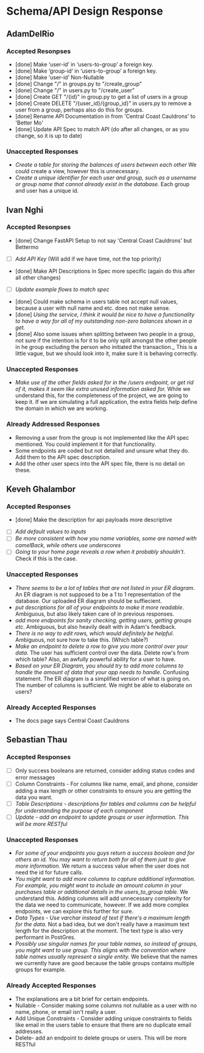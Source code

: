 # Schema/API Design Response
## AdamDelRio
### Accepted Resonpses
- [done] Make ‘user-id’ in ‘users-to-group’ a foreign key.
- [done] Make ‘group-id’ in ‘users-to-group’ a foreign key.
- [done] Make ‘user-id’ Non-Nullable 
- [done] Change "/" in groups.py to "/create_group"
- [done] Change "/" in users.py to "/create_user"
- [done] Create GET "/{id}" in group.py to get a list of users in a group
- [done] Create DELETE "/{user_id}/{group_id}" in users.py to remove a user from a group, perhaps also do this for groups.
- [done] Rename API Documentation in from 'Central Coast Cauldrons' to 'Better Mo'
- [done] Update API Spec to match API (do after all changes, or as you change, so it is up to date)

### Unaccepted Responses
- _Create a table for storing the balances of users between each other_ We could create a view, however this is unnecessary.
- _Create a unique identifier for each user and group, such as a username or group name that cannot already exist in the database._ Each group and user has a unique id.

## Ivan Nghi
### Accepted Resonpses
- [done] Change FastAPI Setup to not say 'Central Coast Cauldrons' but Bettermo
- [ ] _Add API Key_ (Will add if we have time, not the top priority)
- [done] Make API Descriptions in Spec more specific (again do this after all other changes)
- [ ] _Update example flows to match spec_
- [done] Could make schema in users table not accept null values, because a user with null name and etc. does not make sense.
- [done] _Using the service, I think it would be nice to have a functionality to have a way for all of my outstanding non-zero balances shown in a get._
- [done] Also some issues when splitting between two people in a group, not sure if the intention is for it to be only split amongst the other people in he group excluding the person who initiated the transaction._ This is a little vague, but we should look into it, make sure it is behaving correctly.

### Unaccepted Responses
- _Make use of the other fields asked for in the /users endpoint, or get rid of it, makes it seem like extra unused information asked for._ While we understand this, for the completeness of the project, we are going to keep it. If we are simulating a full application, the extra fields help define the domain in which we are working.

### Already Addressed Responses
- Removing a user from the group is not implemented like the API spec mentioned. You could implement it for that functionality.
- Some endpoints are coded but not detailed and unsure what they do. Add them to the API spec description.
- Add the other user specs into the API spec file, there is no detail on these.

## Keveh Ghalambor
### Accepted Responses
- [done] Make the description for api payloads more descriptive
- [ ] _Add default values to inputs_
- [ ] _Be more consistent with how you name variables, some are named with camelBack, while others use underscores_
- [ ] _Going to your home page reveals a row when it probably shouldn't_. Check if this is the case.

### Unaccepted Responses
- _There seems to be a lot of tables that are not listed in your ER diagram_. An ER diagram is not supposed to be a 1 to 1 representation of the database. Our uploaded ER diagram should be suffiecient.
- _put descriptions for all of your endpoints to make it more readable_. Ambiguous, but also likely taken care of in previous responses.
- _add more endpoints for sanity checking, getting users, getting groups etc_. Ambiguous, but also heavily dealt with in Adam's feedback.
- _There is no way to edit rows, which would definitely be helpful_. Ambiguous, not sure how to take this. (Which table?)
- _Make an endpoint to delete a row to give you more control over your data_. The user has sufficient control over the data. Delete row's from which table? Also, an awfully powerful ability for a user to have.
- _Based on your ER Diagram, you should try to add more columns to handle the amount of data that your app needs to handle_. Confusing statement. The ER diagram is a simplified version of what is going on. The number of columns is sufficient. We might be able to elaborate on users?

### Already Accepted Responses
 - The docs page says Central Coast Cauldrons

 ## Sebastian Thau
 ### Accepted Responses
- [ ] Only success booleans are returned, consider adding status codes and error messages
- [ ] Column Constraints - For columns like name, email, and phone, consider adding a max length or other constraints to ensure you are getting the data you want.
- [ ] _Table Descriptions - descriptions for tables and columns can be helpful for understanding the purpose of each component_ 
- [ ] _Update - add an endpoint to update groups or user information. This will be more RESTful_

 ### Unaccepted Responses
- _For some of your endpoints you guys return a success boolean and for others an id. You may want to return both for all of them just to give more information._ We return a success value when the user does not need the id for future calls.
 - _You might want to add more columns to capture additional information. For example, you might want to include an amount column in your purchases table or additional details in the users_to_group table._ We understand this. Adding columns will add unnecessary complexity for the data we need to communicate, however. If we add more complex endpoints, we can explore this further for sure.
 - _Data Types - Use varchar instead of text if there's a maximum length for the data._ Not a bad idea, but we don't really have a maximum text length for the description at the moment. The text type is also very performant in PostGres.
- _Possibly use singular names for your table names, so instead of groups, you might want to use group. This aligns with the convention where table names usually represent a single entity._ We believe that the names we currently have are good because the table groups contains multiple groups for example.

 ### Already Accepted Responses
- The explanations are a bit brief for certain endpoints.
- Nullable - Consider making some columns not nullable as a user with no name, phone, or email isn't really a user.
- Add Unique Constraints - Consider adding unique constraints to fields like email in the users table to ensure that there are no duplicate email addresses.
- Delete- add an endpoint to delete groups or users. This will be more RESTful
